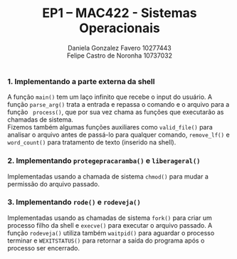 # <center> EP1 – MAC422 - Sistemas Operacionais 
<center> Daniela Gonzalez Favero    10277443 <br>
Felipe Castro de Noronha    10737032 </center>
<br>

### 1. Implementando a parte externa da shell
A função ` main() ` tem um laço infinito que recebe o input do usuário. A função `parse_arg()` trata a entrada e repassa o comando e o arquivo para a função ` process()`, que por sua vez chama as funções que executarão as chamadas de sistema.<br>
Fizemos também algumas funções auxiliares como `valid_file()` para analisar o arquivo antes de passá-lo para qualquer comando, `remove_lf()` e `word_count()` para tratamento de texto (inserido na shell).

### 2. Implementando `protegepracaramba()` e `liberageral()`
Implementadas usando a chamada de sistema `chmod()` para mudar a permissão do arquivo passado.

### 3. Implementando `rode()` e `rodeveja()`
Implementadas usando as chamadas de sistema `fork()` para criar um processo filho da shell e `execve()` para executar o arquivo passado. A função `rodeveja()` utiliza também `waitpid()` para aguardar o processo terminar e `WEXITSTATUS()` para retornar a saída do programa após o processo ser encerrado.